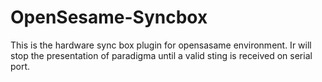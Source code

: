 # OpenSesame-Syncbox
This is the hardware sync box plugin for opensasame environment. Ir will stop the presentation of paradigma until a valid sting is received on serial port.
